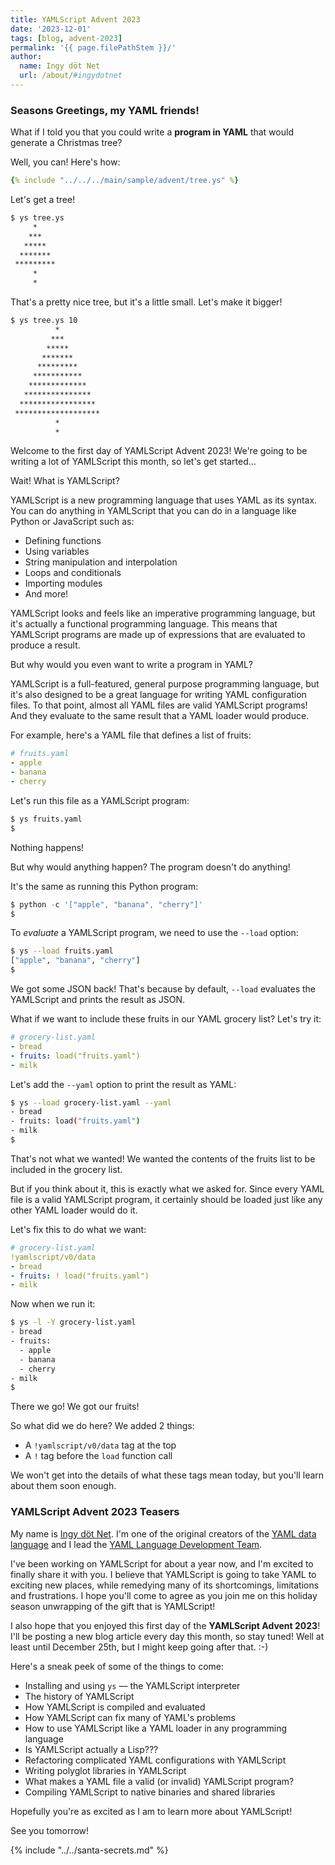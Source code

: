 ```yaml
---
title: YAMLScript Advent 2023
date: '2023-12-01'
tags: [blog, advent-2023]
permalink: '{{ page.filePathStem }}/'
author:
  name: Ingy döt Net
  url: /about/#ingydotnet
---
```


### Seasons Greetings, my YAML friends!

What if I told you that you could write a **program in YAML** that would
generate a Christmas tree?

Well, you can! Here's how:

```yaml
{% include "../../../main/sample/advent/tree.ys" %}
```

Let's get a tree!

```bash
$ ys tree.ys
     *
    ***
   *****
  *******
 *********
     *
     *
```

That's a pretty nice tree, but it's a little small. Let's make it bigger!

```bash
$ ys tree.ys 10
          *
         ***
        *****
       *******
      *********
     ***********
    *************
   ***************
  *****************
 *******************
          *
          *
```

Welcome to the first day of YAMLScript Advent 2023!
We're going to be writing a lot of YAMLScript this month, so let's get started…

Wait! What is YAMLScript?

YAMLScript is a new programming language that uses YAML as its syntax.
You can do anything in YAMLScript that you can do in a language like
Python or JavaScript such as:

* Defining functions
* Using variables
* String manipulation and interpolation
* Loops and conditionals
* Importing modules
* And more!

YAMLScript looks and feels like an imperative programming language, but it's
actually a functional programming language.
This means that YAMLScript programs are made up of expressions that are
evaluated to produce a result.

But why would you even want to write a program in YAML?

YAMLScript is a full-featured, general purpose programming language, but it's
also designed to be a great language for writing YAML configuration files.
To that point, almost all YAML files are valid YAMLScript programs!
And they evaluate to the same result that a YAML loader would produce.

For example, here's a YAML file that defines a list of fruits:

```yaml
# fruits.yaml
- apple
- banana
- cherry
```

Let's run this file as a YAMLScript program:
```bash
$ ys fruits.yaml
$
```

Nothing happens!

But why would anything happen? The program doesn't do anything!

It's the same as running this Python program:
```python
$ python -c '["apple", "banana", "cherry"]'
$
```

To _evaluate_ a YAMLScript program, we need to use the `--load` option:
```bash
$ ys --load fruits.yaml
["apple", "banana", "cherry"]
$
```

We got some JSON back!
That's because by default, `--load` evaluates the YAMLScript and prints the
result as JSON.

What if we want to include these fruits in our YAML grocery list?
Let's try it:

```yaml
# grocery-list.yaml
- bread
- fruits: load("fruits.yaml")
- milk
```

Let's add the `--yaml` option to print the result as YAML:

```bash
$ ys --load grocery-list.yaml --yaml
- bread
- fruits: load("fruits.yaml")
- milk
$
```

That's not what we wanted!
We wanted the contents of the fruits list to be included in the grocery list.

But if you think about it, this is exactly what we asked for.
Since every YAML file is a valid YAMLScript program, it certainly should be
loaded just like any other YAML loader would do it.

Let's fix this to do what we want:

```yaml
# grocery-list.yaml
!yamlscript/v0/data
- bread
- fruits: ! load("fruits.yaml")
- milk
```

Now when we run it:

```bash
$ ys -l -Y grocery-list.yaml
- bread
- fruits:
  - apple
  - banana
  - cherry
- milk
$
```

There we go! We got our fruits!

So what did we do here?
We added 2 things:
* A `!yamlscript/v0/data` tag at the top
* A `!` tag before the `load` function call

We won't get into the details of what these tags mean today, but you'll learn
about them soon enough.


### YAMLScript Advent 2023 Teasers

My name is [Ingy döt Net](https://github.com/ingydotnet).
I'm one of the original creators of the [YAML data language](
https://yaml.org/) and I lead the [YAML Language Development Team](
https://yaml.org/spec/1.2.2/ext/team/).

I've been working on YAMLScript for about a year now, and I'm excited to finally
share it with you.
I believe that YAMLScript is going to take YAML to exciting new places, while
remedying many of its shortcomings, limitations and frustrations.
I hope you'll come to agree as you join me on this holiday season unwrapping of
the gift that is YAMLScript!

I also hope that you enjoyed this first day of the **YAMLScript Advent 2023**!
I'll be posting a new blog article every day this month, so stay tuned!
Well at least until December 25th, but I might keep going after that. :-)

Here's a sneak peek of some of the things to come:

* Installing and using `ys` — the YAMLScript interpreter
* The history of YAMLScript
* How YAMLScript is compiled and evaluated
* How YAMLScript can fix many of YAML's problems
* How to use YAMLScript like a YAML loader in any programming language
* Is YAMLScript actually a Lisp???
* Refactoring complicated YAML configurations with YAMLScript
* Writing polyglot libraries in YAMLScript
* What makes a YAML file a valid (or invalid) YAMLScript program?
* Compiling YAMLScript to native binaries and shared libraries

Hopefully you're as excited as I am to learn more about YAMLScript!

See you tomorrow!

{% include "../../santa-secrets.md" %}
